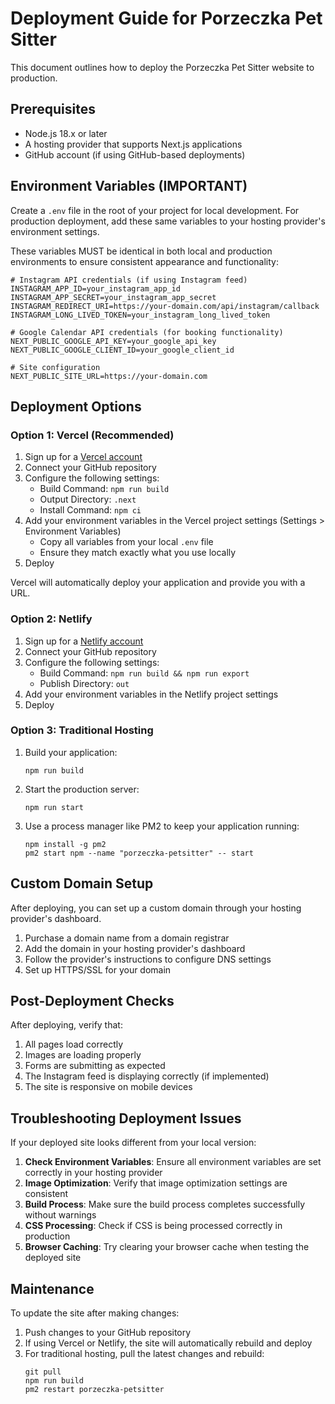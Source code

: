 # Deployment Guide for Porzeczka Pet Sitter

This document outlines how to deploy the Porzeczka Pet Sitter website to production.

## Prerequisites

- Node.js 18.x or later
- A hosting provider that supports Next.js applications
- GitHub account (if using GitHub-based deployments)

## Environment Variables (IMPORTANT)

Create a `.env` file in the root of your project for local development. For production deployment, add these same variables to your hosting provider's environment settings.

These variables MUST be identical in both local and production environments to ensure consistent appearance and functionality:

```
# Instagram API credentials (if using Instagram feed)
INSTAGRAM_APP_ID=your_instagram_app_id
INSTAGRAM_APP_SECRET=your_instagram_app_secret
INSTAGRAM_REDIRECT_URI=https://your-domain.com/api/instagram/callback
INSTAGRAM_LONG_LIVED_TOKEN=your_instagram_long_lived_token

# Google Calendar API credentials (for booking functionality)
NEXT_PUBLIC_GOOGLE_API_KEY=your_google_api_key
NEXT_PUBLIC_GOOGLE_CLIENT_ID=your_google_client_id

# Site configuration
NEXT_PUBLIC_SITE_URL=https://your-domain.com
```

## Deployment Options

### Option 1: Vercel (Recommended)

1. Sign up for a [Vercel account](https://vercel.com/signup)
2. Connect your GitHub repository
3. Configure the following settings:
   - Build Command: `npm run build`
   - Output Directory: `.next`
   - Install Command: `npm ci`
4. Add your environment variables in the Vercel project settings (Settings > Environment Variables)
   - Copy all variables from your local `.env` file
   - Ensure they match exactly what you use locally
5. Deploy

Vercel will automatically deploy your application and provide you with a URL.

### Option 2: Netlify

1. Sign up for a [Netlify account](https://app.netlify.com/signup)
2. Connect your GitHub repository
3. Configure the following settings:
   - Build Command: `npm run build && npm run export`
   - Publish Directory: `out`
4. Add your environment variables in the Netlify project settings
5. Deploy

### Option 3: Traditional Hosting

1. Build your application:
   ```
   npm run build
   ```

2. Start the production server:
   ```
   npm run start
   ```

3. Use a process manager like PM2 to keep your application running:
   ```
   npm install -g pm2
   pm2 start npm --name "porzeczka-petsitter" -- start
   ```

## Custom Domain Setup

After deploying, you can set up a custom domain through your hosting provider's dashboard.

1. Purchase a domain name from a domain registrar
2. Add the domain in your hosting provider's dashboard
3. Follow the provider's instructions to configure DNS settings
4. Set up HTTPS/SSL for your domain

## Post-Deployment Checks

After deploying, verify that:

1. All pages load correctly
2. Images are loading properly
3. Forms are submitting as expected
4. The Instagram feed is displaying correctly (if implemented)
5. The site is responsive on mobile devices

## Troubleshooting Deployment Issues

If your deployed site looks different from your local version:

1. **Check Environment Variables**: Ensure all environment variables are set correctly in your hosting provider
2. **Image Optimization**: Verify that image optimization settings are consistent
3. **Build Process**: Make sure the build process completes successfully without warnings
4. **CSS Processing**: Check if CSS is being processed correctly in production
5. **Browser Caching**: Try clearing your browser cache when testing the deployed site

## Maintenance

To update the site after making changes:

1. Push changes to your GitHub repository
2. If using Vercel or Netlify, the site will automatically rebuild and deploy
3. For traditional hosting, pull the latest changes and rebuild:
   ```
   git pull
   npm run build
   pm2 restart porzeczka-petsitter
   ``` 